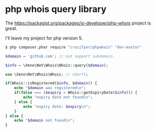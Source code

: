 # php whois query library

The https://packagist.org/packages/io-developer/php-whois project is great.

I'll leave my project for php version 5.

```bash
$ php composer.phar require "crucifyer/phpwhois" "dev-master"
```

```php
$domain = 'github.com'; // not support subdomain.

$info = \Xeno\Net\Whois\Whois::query($domain);

use \Xeno\Net\Whois\Whois; // shortly

if(Whois::isRegistered($info, $domain)) {
	echo "$domain was registered\n";
	if(false === ($expiry = Whois::getExpiryDate($info))) {
		echo "expiry date not found\n";
	} else {
		echo "expiry date: $expiry\n";
	}
} else {
	echo "$domain not found\n";
}
```